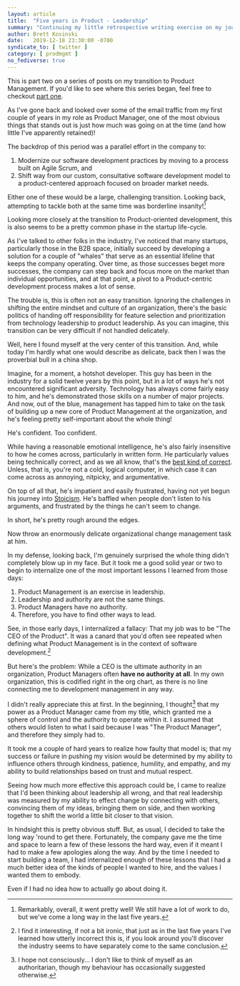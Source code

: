 ```yaml
---
layout: article
title:  "Five years in Product - Leadership"
summary: "Continuing my little retrospective writing exercise on my journey in product management, in this part I wanted to talk a bit about my (bumpy) path to better understanding the nature of leadership."
author: Brett Kosinski
date:   2019-12-18 23:30:00 -0700
syndicate_to: [ twitter ]
category: [ prodmgmt ]
no_fediverse: true
---
```


This is part two on a series of posts on my transition to Product Management.  If you'd like to see where this series began, feel free to checkout [part one](2019-12-08-the-pivot.md).

As I've gone back and looked over some of the email traffic from my first couple of years in my role as Product Manager, one of the most obvious things that stands out is just how much was going on at the time (and how little I've apparently retained)!

The backdrop of this period was a parallel effort in the company to:

1. Modernize our software development practices by moving to a process built on Agile Scrum, and
2. Shift way from our custom, consultative software development model to a product-centered approach focused on broader market needs.

Either one of these would be a large, challenging transition.  Looking back, attempting to tackle both at the same time was borderline insanity![^1]

Looking more closely at the transition to Product-oriented development, this is also seems to be a pretty common phase in the startup life-cycle.

As I've talked to other folks in the industry, I've noticed that many startups, particularly those in the B2B space, initially succeed by developing a solution for a couple of "whales" that serve as an essential lifeline that keeps the company operating.  Over time, as those successes beget more successes, the company can step back and focus more on the market than individual opportunities, and at that point, a pivot to a Product-centric development process makes a lot of sense.

The trouble is, this is often not an easy transition.  Ignoring the challenges in shifting the entire mindset and culture of an organization, there's the basic politics of handing off responsibility for feature selection and prioritization from technology leadership to product leadership.  As you can imagine, this transition can be very difficult if not handled delicately.

<!-- more -->

Well, here I found myself at the very center of this transition.  And, while today I'm hardly what one would describe as delicate, back then I was the proverbial bull in a china shop.

Imagine, for a moment, a hotshot developer.  This guy has been in the industry for a solid twelve years by this point, but in a lot of ways he's not encountered significant adversity.  Technology has always come fairly easy to him, and he's demonstrated those skills on a number of major projects.  And now, out of the blue, management has tapped him to take on the task of building up a new core of Product Management at the organization, and he's feeling pretty self-important about the whole thing!

He's confident.  Too confident.

While having a reasonable emotional intelligence, he's also fairly insensitive to how he comes across, particularly in written form.  He particularly values being technically correct, and as we all know, that's the [best kind of correct](https://www.youtube.com/watch?v=hou0lU8WMgo).  Unless, that is, you're not a cold, logical computer, in which case it can come across as annoying, nitpicky, and argumentative.

On top of all that, he's impatient and easily frustrated, having not yet begun his journey into [Stoicism](https://en.wikipedia.org/wiki/Stoicism).  He's baffled when people don't listen to his arguments, and frustrated by the things he can't seem to change.

In short, he's pretty rough around the edges.

Now throw an enormously delicate organizational change management task at him.

In my defense, looking back, I'm genuinely surprised the whole thing didn't completely blow up in my face.  But it took me a good solid year or two to begin to internalize one of the most important lessons I learned from those days:

1. Product Management is an exercise in leadership.
2. Leadership and authority are not the same things.
3. Product Managers have no authority.
4. Therefore, you have to find other ways to lead.

See, in those early days, I internalized a fallacy:  That my job was to be "The CEO of the Product".  It was a canard that you'd often see repeated when defining what Product Management is in the context of software development.[^2]

But here's the problem:  While a CEO is the ultimate authority in an organization, Product Managers often **have no authority at all**.  In my own organization, this is codified right in the org chart, as there is no line connecting me to development management in any way.

I didn't really appreciate this at first.  In the beginning, I thought[^3] that my power as a Product Manager came from my title, which granted me a sphere of control and the authority to operate within it.  I assumed that others would listen to what I said because I was "The Product Manager", and therefore they simply had to.

It took me a couple of hard years to realize how faulty that model is; that my success or failure in pushing my vision would be determined by my ability to influence others through kindness, patience, humility, and empathy, and my ability to build relationships based on trust and mutual respect.

Seeing how much more effective this approach could be, I came to realize that I'd been thinking about leadership all wrong, and that real leadership was measured by my ability to effect change by connecting with others, convincing them of my ideas, bringing them on side, and then working together to shift the world a little bit closer to that vision.

In hindsight this is pretty obvious stuff.  But, as usual, I decided to take the long way 'round to get there.  Fortunately, the company gave me the time and space to learn a few of these lessons the hard way, even if it meant I had to make a few apologies along the way.  And by the time I needed to start building a team, I had internalized enough of these lessons that I had a much better idea of the kinds of people I wanted to hire, and the values I wanted them to embody. 

Even if I had no idea how to actually go about doing it.

[^1]: Remarkably, overall, it went pretty well!  We still have a lot of work to do, but we've come a long way in the last five years.
[^2]: I find it interesting, if not a bit ironic, that just as in the last five years I've learned how utterly incorrect this is, if you look around you'll discover the industry seems to have separately come to the same conclusion.
[^3]: I hope not consciously... I don't like to think of myself as an authoritarian, though my behaviour has occasionally suggested otherwise.

